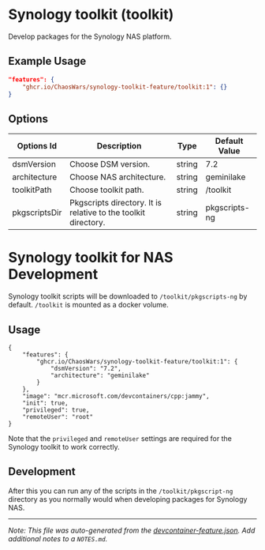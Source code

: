 
# Synology toolkit (toolkit)

Develop packages for the Synology NAS platform.

## Example Usage

```json
"features": {
    "ghcr.io/ChaosWars/synology-toolkit-feature/toolkit:1": {}
}
```

## Options

| Options Id | Description | Type | Default Value |
|-----|-----|-----|-----|
| dsmVersion | Choose DSM version. | string | 7.2 |
| architecture | Choose NAS architecture. | string | geminilake |
| toolkitPath | Choose toolkit path. | string | /toolkit |
| pkgscriptsDir | Pkgscripts directory. It is relative to the toolkit directory. | string | pkgscripts-ng |

# Synology toolkit for NAS Development

Synology toolkit scripts will be downloaded to `/toolkit/pkgscripts-ng` by default. `/toolkit` is mounted as a docker volume.

## Usage

```jsonc
{
    "features": {
        "ghcr.io/ChaosWars/synology-toolkit-feature/toolkit:1": {
            "dsmVersion": "7.2",
            "architecture": "geminilake"
        }
    },
    "image": "mcr.microsoft.com/devcontainers/cpp:jammy",
    "init": true,
    "privileged": true,
    "remoteUser": "root"
}
```

Note that the `privileged` and `remoteUser` settings are required for the Synology toolkit to work correctly.

## Development

After this you can run any of the scripts in the `/toolkit/pkgscript-ng` directory as you normally would when developing packages for Synology NAS.


---

_Note: This file was auto-generated from the [devcontainer-feature.json](https://github.com/ChaosWars/synology-toolkit-feature/blob/main/src/toolkit/devcontainer-feature.json).  Add additional notes to a `NOTES.md`._
